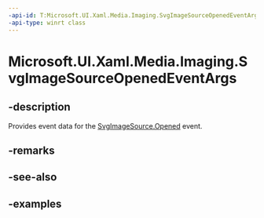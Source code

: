 ```yaml
---
-api-id: T:Microsoft.UI.Xaml.Media.Imaging.SvgImageSourceOpenedEventArgs
-api-type: winrt class
---
```


<!-- Class syntax.
public class SvgImageSourceOpenedEventArgs 
-->

# Microsoft.UI.Xaml.Media.Imaging.SvgImageSourceOpenedEventArgs

## -description
Provides event data for the [SvgImageSource.Opened](svgimagesource_opened.md) event.

## -remarks

## -see-also

## -examples

